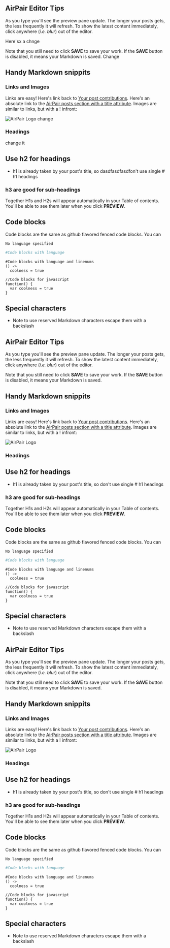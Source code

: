 ## AirPair Editor Tips

As you type you'll see the preview pane update. The longer your posts gets, the less frequently it will refresh. To show the latest content immediately, click anywhere (*i.e. blur*) out of the editor.

Here'sx a chnge

Note that you still need to click **SAVE** to save your work. If the **SAVE** button is disabled, it means your Markdown is saved.
Change 
## Handy Markdown snippits

### Links and Images

Links are easy! Here's link back to [Your post contributions](/posts/me). Here's an absolute link to the [AirPair posts section with a title attribute](https://airpair.com/posts "AirPair Posts"). Images are similar to links, but with a ! infront:

![AirPair Logo](/static/img/css/airpair-author.png)
change  
### Headings
change it
## Use h2 for headings

- h1 is already taken by your post's title, so dasdfasdfasdfon't use single # h1 headings

### h3 are good for sub-headings

Together H1s and H2s will appear automatically in your Table of contents. You'll be able to see them later when you click **PREVIEW**.

## Code blocks

Code blocks are the same as github flavored fenced code blocks. You can

```
No language specified
```

```coffeescript
#Code blocks with language
```

```coffeescript,linenums=true
#Code blocks with language and linenums
() ->
  coolness = true
```

```javascript,linenums=true
//Code blocks for javascript
function() {
  var coolness = true
}
```

## Special characters

* Note to use reserved Markdown characters escape them with a backslash

## AirPair Editor Tips

As you type you'll see the preview pane update. The longer your posts gets, the less frequently it will refresh. To show the latest content immediately, click anywhere (*i.e. blur*) out of the editor.

Note that you still need to click **SAVE** to save your work. If the **SAVE** button is disabled, it means your Markdown is saved.

## Handy Markdown snippits

### Links and Images

Links are easy! Here's link back to [Your post contributions](/posts/me). Here's an absolute link to the [AirPair posts section with a title attribute](https://airpair.com/posts "AirPair Posts"). Images are similar to links, but with a ! infront:

![AirPair Logo](/static/img/css/airpair-author.png)

### Headings

## Use h2 for headings

- h1 is already taken by your post's title, so don't use single # h1 headings

### h3 are good for sub-headings

Together H1s and H2s will appear automatically in your Table of contents. You'll be able to see them later when you click **PREVIEW**.

## Code blocks

Code blocks are the same as github flavored fenced code blocks. You can

```
No language specified
```

```coffeescript
#Code blocks with language
```

```coffeescript,linenums=true
#Code blocks with language and linenums
() ->
  coolness = true
```

```javascript,linenums=true
//Code blocks for javascript
function() {
  var coolness = true
}
```

## Special characters

* Note to use reserved Markdown characters escape them with a backslash

## AirPair Editor Tips

As you type you'll see the preview pane update. The longer your posts gets, the less frequently it will refresh. To show the latest content immediately, click anywhere (*i.e. blur*) out of the editor.

Note that you still need to click **SAVE** to save your work. If the **SAVE** button is disabled, it means your Markdown is saved.

## Handy Markdown snippits

### Links and Images

Links are easy! Here's link back to [Your post contributions](/posts/me). Here's an absolute link to the [AirPair posts section with a title attribute](https://airpair.com/posts "AirPair Posts"). Images are similar to links, but with a ! infront:

![AirPair Logo](/static/img/css/airpair-author.png)

### Headings

## Use h2 for headings

- h1 is already taken by your post's title, so don't use single # h1 headings

### h3 are good for sub-headings

Together H1s and H2s will appear automatically in your Table of contents. You'll be able to see them later when you click **PREVIEW**.

## Code blocks

Code blocks are the same as github flavored fenced code blocks. You can

```
No language specified
```

```coffeescript
#Code blocks with language
```

```coffeescript,linenums=true
#Code blocks with language and linenums
() ->
  coolness = true
```

```javascript,linenums=true
//Code blocks for javascript
function() {
  var coolness = true
}
```

## Special characters

* Note to use reserved Markdown characters escape them with a backslash

